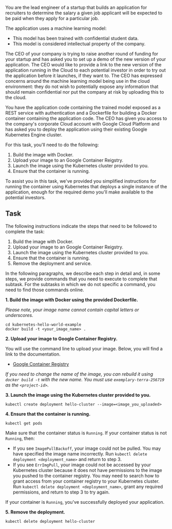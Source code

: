 You are the lead engineer of a startup that builds an application for recruiters to determine the salary a given job applicant will be expected to be paid when they apply for a particular job.  

The application uses a machine learning model:

* This model has been trained with confidential student data.
* This model is considered intellectual property of the company.

The CEO of your company is trying to raise another round of funding for your startup and has asked you to set up a demo of the new version of your application.  The CEO would like to provide a link to the new version of the application running in the Cloud to each potential investor in order to try out the application before it launches, if they want to.  The CEO has expressed concerns around the machine learning model being use in the cloud environment: they do not wish to potentially expose any information that should remain confidential nor put the company at risk by uploading this to the cloud.  

You have the application code containing the trained model exposed as a REST service with authentication and a Dockerfile for building a Docker container containing the application code.  The CEO has given you access to the company's corporate Cloud account with Google Cloud Platform and has asked you to deploy the application using their existing Google Kubernetes Engine cluster.

For this task, you'll need to do the following:  

1. Build the image with Docker.
2. Upload your image to an Google Container Reigstry.
3. Launch the image using the Kubernetes cluster provided to you.
4. Ensure that the container is running.

To assist you in this task, we've provided you simplified instructions for running the container using Kubernetes that deploys a single instance of the application, enough for the required demo you'll make available to the potential investors.

## Task

The following instructions indicate the steps that need to be followed to complete the task:
1. Build the image with Docker.
2. Upload your image to an Google Container Reigstry.
3. Launch the image using the Kubernetes cluster provided to you.
4. Ensure that the container is running.
5. Remove the deployment and service.

In the following paragraphs, we describe each step in detail and, in some steps, we provide commands that you need to execute to complete that subtask. For the subtasks in which we do not specific a command, you need to find those commands online.

**1. Build the image with Docker using the provided Dockerfile.**

*Please note, your image name cannot contain capital letters or underscores.*

```
cd kubernetes-hello-world-example
docker build -t <your_image_name> . 
```

**2. Upload your image to Google Container Registry.**

You will use the command line to upload your image.  Below, you will find a link to the documentation.

- [Google Container Registry](https://cloud.google.com/container-registry/docs/quickstart) 

*If you need to change the name of the image, you can rebuild it using `docker build -t` with the new name. You must use `exemplary-terra-256719` as the `<project-id>`.*

**3. Launch the image using the Kubernetes cluster provided to you.**

```
kubectl create deployment hello-cluster --image=<image_you_uploaded>
```

**4. Ensure that the container is running.**

```
kubectl get pods
```

Make sure that the container status is `Running`.  If your container status is not `Running`, then:

- If you see `ImagePullBackoff`, your image could not be pulled. You may have specified the image name incorrectly. Run `kubectl delete deployment <deployment_name>` and return to step 3.
- If you see `ErrImgPull`, your image could not be accessed by your Kubernetes cluster because it does not have permissions to the image you pushed to the container registry. You may need to search how to grant access from your container registry to your Kubernetes cluster. Run `kubectl delete deployment <deployment_name>`, grant any required permissions, and return to step 3 to try again.

If your container is `Running`, you've successfully deployed your application.

**5. Remove the deployment.**

```
kubectl delete deployment hello-cluster
```
